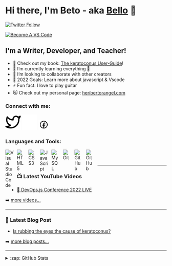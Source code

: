 # Hi there, I'm Beto - aka [Bello][mysite] 👋 

[![Twitter Follow](https://img.shields.io/twitter/follow/beto?color=1DA1F2&logo=twitter&style=for-the-badge)](https://twitter.com/hrangelma/)

[![Become A VS Code](https://img.shields.io/badge/-Learn%20%20VS%20Code%20Today%20%E2%86%92-gray.svg?colorB=ff652f&style=for-the-badge)](https://vscode.com)


## I'm a Writer, Developer, and Teacher!

- 🔭 Check out my book: [The keratoconus User-Guide][book]!
- 🌱 I’m currently learning everything 🤣
- 👯 I’m looking to collaborate with other creators
- 🥅 2022 Goals: Learn more about javascript & Vscode
- ⚡ Fun fact: I love to play guitar
- 😻 Check out my personal page: [heribertorangel.com][mysite]

### Connect with me:

[![website](./img/twitter-light.svg)](https://twitter.com/codestackr#gh-light-mode-only)
[![website](./img/twitter-dark.svg)](https://twitter.com/codestackr#gh-dark-mode-only)
[![website](./img/facebook-light.png)](https://facebook.com/heribertorm/)
&nbsp;&nbsp;
<!---
[![website](./img/linkedin-light.svg)](https://linkedin.com/in/codeSTACKr#gh-light-mode-only)
[![website](./img/linkedin-dark.svg)](https://linkedin.com/in/codeSTACKr#gh-dark-mode-only)*
&nbsp;&nbsp;
[![website](./img/instagram-light.svg)](https://instagram.com/codeSTACKr#gh-light-mode-only)
[![website](./img/instagram-dark.svg)](https://instagram.com/codeSTACKr#gh-dark-mode-only)
--->
### Languages and Tools:

[<img align="left" alt="Visual Studio Code" width="26px" src="https://cdn.jsdelivr.net/gh/devicons/devicon/icons/vscode/vscode-original.svg" style="padding-right:10px;" />][webdevplaylist]
[<img align="left" alt="HTML5" width="26px" src="https://cdn.jsdelivr.net/gh/devicons/devicon/icons/html5/html5-original.svg" style="padding-right:10px;" />][webdevplaylist]
[<img align="left" alt="CSS3" width="26px" src="https://cdn.jsdelivr.net/gh/devicons/devicon/icons/css3/css3-original.svg" style="padding-right:10px;" />][webdevplaylist]
[<img align="left" alt="JavaScript" width="26px" src="https://cdn.jsdelivr.net/gh/devicons/devicon/icons/javascript/javascript-original.svg" style="padding-right:10px;" />][webdevplaylist]
[<img align="left" alt="MySQL" width="26px" src="https://cdn.jsdelivr.net/gh/devicons/devicon/icons/mysql/mysql-original.svg" style="padding-right:10px;" />][cssplaylist]
[<img align="left" alt="Git" width="26px" src="https://cdn.jsdelivr.net/gh/devicons/devicon/icons/git/git-original.svg" style="padding-right:10px;" />][cssplaylist]
[<img align="left" alt="GitHub" width="26px" src="https://user-images.githubusercontent.com/3369400/139447912-e0f43f33-6d9f-45f8-be46-2df5bbc91289.png" style="padding-right:10px;" />][cssplaylist]
[<img align="left" alt="GitHub" width="26px" src="https://user-images.githubusercontent.com/3369400/139448065-39a229ba-4b06-434b-bc67-616e2ed80c8f.png" style="padding-right:10px;" />][cssplaylist]

<br />
<br />

---

### 📺 Latest YouTube Videos

<!-- YOUTUBE:START -->
- [🔴 DevOps.js Conference 2022 LIVE](https://www.youtube.com/watch?v=_WS_8Pi1WQs)
<!-- YOUTUBE:END -->

➡️ [more videos...](https://youtube.com/)

---

### 📕 Latest Blog Post

<!-- BLOG-POST-LIST:START -->

- [Is rubbing the eyes the cause of keratoconus?](https://www.keratoconusguide.com/blog/is-rubbing-the-cause-of-keratoconus/)


<!-- BLOG-POST-LIST:END -->

➡️ [more blog posts...](https://www.keratoconusguide.com/blog/)

---

<details>
  <summary>:zap: GitHub Stats</summary>

  <img align="left" alt="GitHub Stats" src="https://github-readme-stats.vercel.app/api?username=heribellaco&show_icons=true&hide_border=false&title_color=ff652f&icon_color=FFE400&bg_color=09131B&text_color=ffffff&border_color=0c1a25" />

</details>

[mysite]: https://heribertorangel.com/
[book]: https://www.keratoconusguide.com/
[twitter]: https://twitter.com/hrangelma/
[youtube]: https://youtube.com/
[instagram]: https://instagram.com/
[linkedin]: https://linkedin.com/
[webdevplaylist]: https://www.youtube.com/
[cssplaylist]: https://github.com/heribellaco/

<!---
heribellaco/heribellaco is a ✨ special ✨ repository because its `README.md` (this file) appears on your GitHub profile.
You can click the Preview link to take a look at your changes.
--->
